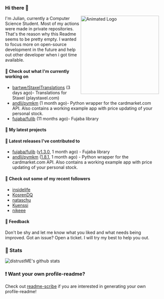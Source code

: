 ### Hi there 👋

<img align="right" src="https://github.com/distrustME/distrustME/blob/master/assets/animated-logo.gif" alt="Animated Logo" width="256" height="256" />
I'm Julian, currently a Computer Science Student. Most of my actions were made in private repositories. That's the reason why this Readme seems to be pretty empty.
I wanted to focus more on open-source development in the future and help out other developer when i got time available.

#### 👷 Check out what I'm currently working on

- [bartwe/StaxelTranslations](https://github.com/bartwe/StaxelTranslations) (3 days ago)- Translations for Staxel (playstaxel.com)
- [andli/pymkm](https://github.com/andli/pymkm) (1 month ago)- Python wrapper for the cardmarket.com API. Also contains a working example app with price updating of your personal stock.
- [fujaba/fulib](https://github.com/fujaba/fulib) (11 months ago)- Fujaba library

#### 🌱 My latest projects


#### 🔭 Latest releases I've contributed to

- [fujaba/fulib](https://github.com/fujaba/fulib) ([v1.3.0](https://github.com/fujaba/fulib/releases/tag/v1.3.0), 1 month ago) - Fujaba library
- [andli/pymkm](https://github.com/andli/pymkm) ([1.8.1](https://github.com/andli/pymkm/releases/tag/1.8.1), 1 month ago) - Python wrapper for the cardmarket.com API. Also contains a working example app with price updating of your personal stock.

#### 👯 Check out some of my recent followers

- [insidelife](https://github.com/insidelife)
- [KosrenDQ](https://github.com/KosrenDQ)
- [nataschu](https://github.com/nataschu)
- [Kuenssi](https://github.com/Kuenssi)
- [nikeee](https://github.com/nikeee)

#### 💬 Feedback
Don't be shy and let me know what you liked and what needs being improved. 
Got an issue? Open a ticket. I will try my best to help you out.

### 🔅 Stats
![distrustME's github stats](https://github-readme-stats.vercel.app/api?username=distrustME&show_icons=true&theme=dracula)

### ❗ Want your own profile-readme?
Check out [readme-scribe](https://github.com/muesli/readme-scribe) if you are interested in generating your own profile-readme!
